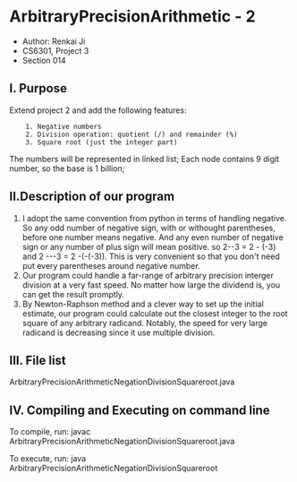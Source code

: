 ArbitraryPrecisionArithmetic - 2
================================

* Author: Renkai Ji
* CS6301, Project 3
* Section 014




I. Purpose
----------

 
 Extend project 2 and add the following features:

        1. Negative numbers
        2. Division operation: quotient (/) and remainder (%)
        3. Square root (just the integer part)

 The numbers will be represented in linked list;
 Each node contains 9 digit number, so the base is 1 billion;

II.Description of our program
-----------------------------
   1. I adopt the same convention from python in terms of handling negative. So any odd number of negative sign, with or withought parentheses, before one number means negative. And any even number of  negative sign or any number of plus sign will mean positive. so 2--3 = 2 - (-3) and 2 ---3 = 2 -(-(-3)). This is very convenient so that you don't need put every parentheses around negative number.
   2. Our program could handle a far-range of arbitrary precision interger division at a very fast speed. No matter how large the dividend is, you can get the result promptly.
   3. By Newton-Raphson method and a clever way to set up the initial estimate, our program could calculate out the closest integer to the root square of any arbitrary radicand. Notably, the speed for very large radicand is decreasing since it use multiple division.

III. File list
--------------
ArbitraryPrecisionArithmeticNegationDivisionSquareroot.java



IV. Compiling and Executing on command line
---------------------------------------------

To compile, run:
javac ArbitraryPrecisionArithmeticNegationDivisionSquareroot.java

To execute, run:
java ArbitraryPrecisionArithmeticNegationDivisionSquareroot
